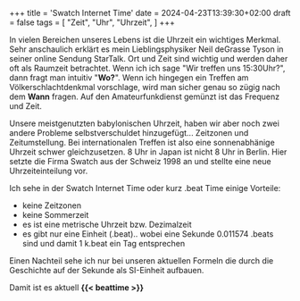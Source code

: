 +++
title = 'Swatch Internet Time'
date = 2024-04-23T13:39:30+02:00
draft = false
tags = [
    "Zeit",
    "Uhr",
    "Uhrzeit",
]
+++

In vielen Bereichen unseres Lebens ist die Uhrzeit ein wichtiges Merkmal. Sehr anschaulich erklärt es mein Lieblingsphysiker Neil deGrasse Tyson in seiner online Sendung StarTalk. Ort und Zeit sind wichtig und werden daher oft als Raumzeit betrachtet. Wenn ich ich sage "Wir treffen uns 15:30Uhr?", dann fragt man intuitiv "**Wo?**". Wenn ich hingegen ein Treffen am Völkerschlachtdenkmal vorschlage, wird man sicher genau so zügig nach dem **Wann** fragen. Auf den Amateurfunkdienst gemünzt ist das Frequenz und Zeit.

Unsere meistgenutzten babylonischen Uhrzeit, haben wir aber noch zwei andere Probleme selbstverschuldet hinzugefügt... Zeitzonen und Zeitumstellung. Bei internationalen Treffen ist also eine sonnenabhänige Uhrzeit schwer gleichzusetzen. 8 Uhr in Japan ist nicht 8 Uhr in Berlin. Hier setzte die Firma Swatch aus der Schweiz 1998 an und stellte eine neue Uhrzeiteinteilung vor.

Ich sehe in der Swatch Internet Time oder kurz .beat Time einige Vorteile:

- keine Zeitzonen
- keine Sommerzeit
- es ist eine metrische Uhrzeit bzw. Dezimalzeit
- es gibt nur eine Einheit (.beat).. wobei eine Sekunde 0.011574 .beats sind und damit 1 k.beat ein Tag entsprechen

Einen Nachteil sehe ich nur bei unseren aktuellen Formeln die durch die Geschichte auf der Sekunde als SI-Einheit aufbauen.

Damit ist es aktuell **{{< beattime >}}**
